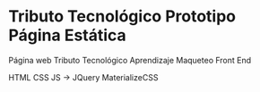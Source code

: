 # Tributo Tecnológico Prototipo Página Estática

Página web Tributo Tecnológico
Aprendizaje Maqueteo Front End

HTML
CSS
JS -> JQuery
MaterializeCSS 
